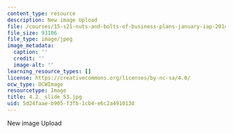 ```yaml
---
content_type: resource
description: New image Upload
file: /courses/15-s21-nuts-and-bolts-of-business-plans-january-iap-2014/5d24faaeb905f3fb1cb4e6c2a491013d_4.2._slide_53.jpg
file_size: 93106
file_type: image/jpeg
image_metadata:
  caption: ''
  credit: ''
  image-alt: ''
learning_resource_types: []
license: https://creativecommons.org/licenses/by-nc-sa/4.0/
ocw_type: OCWImage
resourcetype: Image
title: 4.2._slide_53.jpg
uid: 5d24faae-b905-f3fb-1cb4-e6c2a491013d
---
```

New image Upload